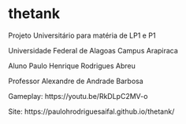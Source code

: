 # thetank
<p>Projeto Universitário para matéria de LP1 e P1</p>
<p>Universidade Federal de Alagoas Campus Arapiraca</p>
<p>Aluno Paulo Henrique Rodrigues Abreu</p>
<p>Professor Alexandre de Andrade Barbosa</p>
<p>Gameplay: https://youtu.be/RkDLpC2MV-o</p>
<p>Site: https://paulohrodriguesaifal.github.io/thetank/</p>

